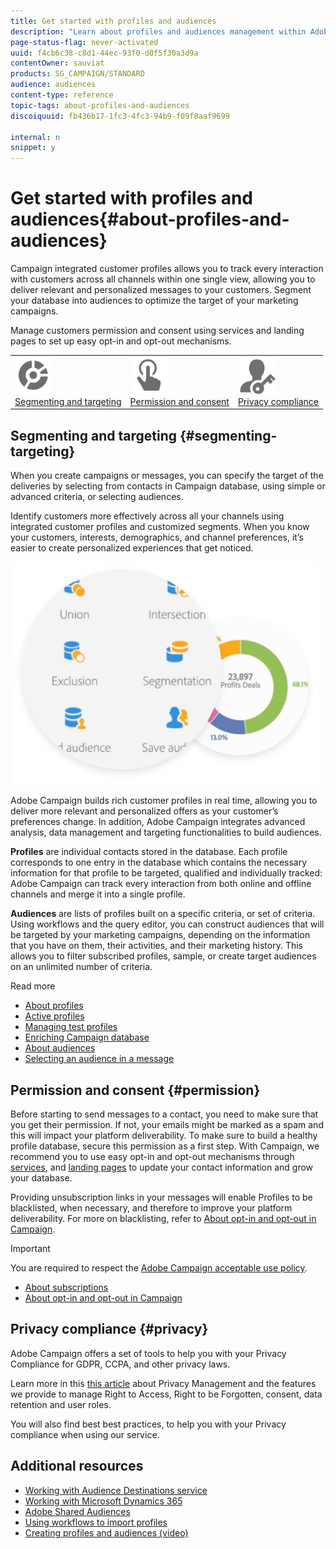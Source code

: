 ```yaml
---
title: Get started with profiles and audiences
description: "Learn about profiles and audiences management within Adobe Campaign: define targeted populations, select audiences, filter recipients, collect data and update profiles."
page-status-flag: never-activated
uuid: f4cb6c38-c8d1-44ec-93f0-d0f5f30a3d9a
contentOwner: sauviat
products: SG_CAMPAIGN/STANDARD
audience: audiences
content-type: reference
topic-tags: about-profiles-and-audiences
discoiquuid: fb436b17-1fc3-4fc3-94b9-f09f8aaf9699

internal: n
snippet: y
---
```


# Get started with profiles and audiences{#about-profiles-and-audiences}

Campaign integrated customer profiles allows you to track every interaction with customers across all channels within one single view, allowing you to deliver relevant and personalized messages to your customers.
Segment your database into audiences to optimize the target of your marketing campaigns.

Manage customers permission and consent using services and landing pages to set up easy opt-in and opt-out mechanisms.

<table>
<tr><td><a href="#segmenting-targeting"><img src="assets/do-not-localize/icon_segment.svg" width="60px"><br/>Segmenting and targeting</a></td><td><a href="#permission"><img src="assets/do-not-localize/icon_permission.svg"  width="60px"><br/>Permission and consent</a></td><td><a href="#privacy"><img src="assets/do-not-localize/icon_privacy.svg" width="60px"><br/>Privacy compliance</a></td></tr>
</table>

## Segmenting and targeting {#segmenting-targeting}

When you create campaigns or messages, you can specify the target of the deliveries by selecting from contacts in Campaign database, using simple or advanced criteria, or selecting audiences.

Identify customers more effectively across all your channels using integrated customer profiles and customized segments. When you know your customers, interests, demographics, and channel preferences, it’s easier to create personalized experiences that get noticed.

![](assets/do-not-localize/audiences.png)

Adobe Campaign builds rich customer profiles in real time, allowing you to deliver more relevant and personalized offers as your customer’s preferences change. In addition, Adobe Campaign integrates advanced analysis, data management and targeting functionalities to build audiences.

**Profiles** are individual contacts stored in the database. Each profile corresponds to one entry in the database which contains the necessary information for that profile to be targeted, qualified and individually tracked: Adobe Campaign can track every interaction from both online and offline channels and merge it into a single profile.

**Audiences** are lists of profiles built on a specific criteria, or set of criteria. Using workflows and the query editor, you can construct audiences that will be targeted by your marketing campaigns, depending on the information that you have on them, their activities, and their marketing history. This allows you to filter subscribed profiles, sample, or create target audiences on an unlimited number of criteria.

Read more

* [About profiles](../../audiences/using/about-profiles.md)
* [Active profiles](../../audiences/using/active-profiles.md)
* [Managing test profiles](../../audiences/using/managing-test-profiles.md)
* [Enriching Campaign database](../../audiences/using/enriching-campaign-database.md)
* [About audiences](../../audiences/using/about-audiences.md)
* [Selecting an audience in a message](../../audiences/using/selecting-an-audience-in-a-message.md)

## Permission and consent {#permission}

Before starting to send messages to a contact, you need to make sure that you get their permission. If not, your emails might be marked as a spam and this will impact your platform deliverability. To make sure to build a healthy profile database, secure this permission as a first step. With Campaign, we recommend you to use easy opt-in and opt-out mechanisms through [services](../../audiences/using/creating-a-service.md), and [landing pages](../../channels/using/getting-started-with-landing-pages.md) to update your contact information and grow your database.

Providing unsubscription links in your messages will enable Profiles to be blacklisted, when necessary, and therefore to improve your platform deliverability. For more on blacklisting, refer to [About opt-in and opt-out in Campaign](../../audiences/using/about-opt-in-and-opt-out-in-campaign.md).

>[!IMPORTANT]
>
>You are required to respect the [Adobe Campaign acceptable use policy](https://www.adobe.com/legal/terms/aup.html).

* [About subscriptions](../../audiences/using/about-subscriptions.md)
* [About opt-in and opt-out in Campaign](../../audiences/using/about-opt-in-and-opt-out-in-campaign.md)

## Privacy compliance {#privacy}

Adobe Campaign offers a set of tools to help you with your Privacy Compliance for GDPR, CCPA, and other privacy laws.

Learn more in this [this article](https://helpx.adobe.com/campaign/kb/campaign-privacy.html) about Privacy Management and the features we provide to manage Right to Access, Right to be Forgotten, consent, data retention and user roles.

You will also find best best practices, to help you with your Privacy compliance when using our service.

## Additional resources

* [Working with Audience Destinations service](../../audiences/using/aep-about-audience-destinations-service.md)
* [Working  with Microsoft Dynamics 365](../../integrating/using/working-with-campaign-standard-and-microsoft-dynamics-365.md)
* [Adobe Shared Audiences](../../integrating/using/sharing-audiences-with-audience-manager-or-people-core-service.md)
* [Using workflows to import  profiles](../../automating/using/importing-data.md) 
* [Creating profiles and audiences  (video)](https://docs.adobe.com/content/help/en/campaign-standard-learn/tutorials/profiles-and-audiences/creating-profiles-and-audiences.html)

